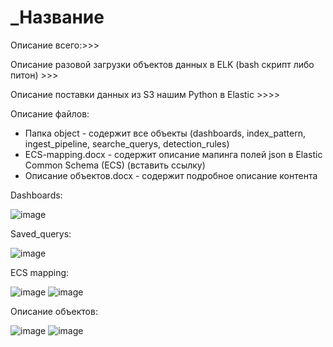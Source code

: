 # _Название
Описание всего:>>>


Описание разовой загрузки объектов данных в ELK (bash скрипт либо питон) >>>

Описание поставки данных из S3 нашим Python в Elastic >>>>





Описание файлов:
- Папка object - содержит все объекты (dashboards, index_pattern, ingest_pipeline, searche_querys, detection_rules)
- ECS-mapping.docx - содержит описание мапинга полей json в Elastic Common Schema (ECS) (вставить ссылку)
- Описание объектов.docx - содержит подробное описание контента

Dashboards:

![image](https://user-images.githubusercontent.com/85429798/125829594-3fab4999-e010-4bd8-86b0-20acdcfb69c9.png)

Saved_querys:

![image](https://user-images.githubusercontent.com/85429798/125829729-15aae7f7-39b8-4aec-8286-357887c22532.png)

ECS mapping:

![image](https://user-images.githubusercontent.com/85429798/125829841-2ba8b617-72fe-469f-afbb-23c123e6a4ba.png)
![image](https://user-images.githubusercontent.com/85429798/125829855-17e82a95-a9ca-4bc1-b0de-3303792caf25.png)

Описание объектов:

![image](https://user-images.githubusercontent.com/85429798/125829924-c65013ca-c801-4de8-9aba-7b9da168dcec.png)
![image](https://user-images.githubusercontent.com/85429798/125829935-c71833c9-0013-4d52-9e66-b96cde65b9a5.png)
